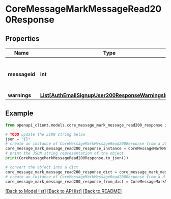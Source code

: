 # CoreMessageMarkMessageRead200Response


## Properties

Name | Type | Description | Notes
------------ | ------------- | ------------- | -------------
**messageid** | **int** | the id of the message in the messages table | [default to null]
**warnings** | [**List[AuthEmailSignupUser200ResponseWarningsInner]**](AuthEmailSignupUser200ResponseWarningsInner.md) |  | [optional] 

## Example

```python
from openapi_client.models.core_message_mark_message_read200_response import CoreMessageMarkMessageRead200Response

# TODO update the JSON string below
json = "{}"
# create an instance of CoreMessageMarkMessageRead200Response from a JSON string
core_message_mark_message_read200_response_instance = CoreMessageMarkMessageRead200Response.from_json(json)
# print the JSON string representation of the object
print(CoreMessageMarkMessageRead200Response.to_json())

# convert the object into a dict
core_message_mark_message_read200_response_dict = core_message_mark_message_read200_response_instance.to_dict()
# create an instance of CoreMessageMarkMessageRead200Response from a dict
core_message_mark_message_read200_response_from_dict = CoreMessageMarkMessageRead200Response.from_dict(core_message_mark_message_read200_response_dict)
```
[[Back to Model list]](../README.md#documentation-for-models) [[Back to API list]](../README.md#documentation-for-api-endpoints) [[Back to README]](../README.md)


